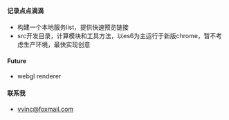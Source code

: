 #### 记录点点滴滴

 * 构建一个本地服务list，提供快速预览链接
 * src开发目录，计算模块和工具方法，以es6为主运行于新版chrome，暂不考虑生产环境，最快实现创意

#### Future
* webgl renderer

#### 联系我
*  <vvinc@foxmail.com>
